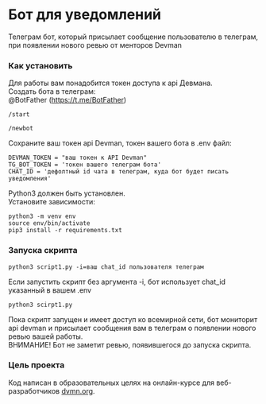 # Бот для уведомлений
Телеграм бот, который присылает сообщение пользователю в телеграм, при появлении нового ревью от менторов Devman
### Как установить
Для работы вам понадобится токен доступа к api Девмана.  
Создать бота в телеграм:  
@BotFather (https://t.me/BotFather)
```
/start
```
```
/newbot
```
Сохраните ваш токен api Devman, токен вашего бота в .env файл:
```
DEVMAN_TOKEN = "ваш токен к API Devman"
TG_BOT_TOKEN = 'токен вашего телеграм бота'
CHAT_ID = 'дефолтный id чата в телеграм, куда бот будет писать уведомления'
```
Python3 должен быть установлен.  
Установите зависимости:
```commandline
python3 -m venv env
source env/bin/activate
pip3 install -r requirements.txt
```
### Запуска скрипта
```commandline
python3 script1.py -i=ваш chat_id пользователя телеграм
```
Если запустить скрипт без аргумента -i, бот использует chat_id указанный в вашем .env
```commandline
python3 scirpt1.py
```
Пока скрипт запущен и имеет доступ ко всемирной сети, бот мониторит api devman и присылает сообщения вам в телеграм о появлении нового ревью вашей работы.  
ВНИМАНИЕ! Бот не заметит ревью, появившегося до запуска скрипта.
### Цель проекта
Код написан в образовательных целях на онлайн-курсе для веб-разработчиков [dvmn.org](https://dvmn.org/).
